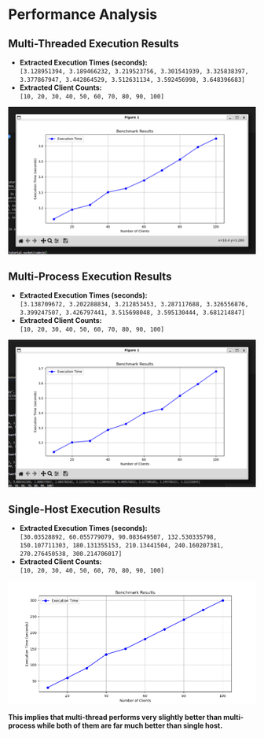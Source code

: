 # Performance Analysis

## Multi-Threaded Execution Results

- **Extracted Execution Times (seconds):**  
  `[3.128951394, 3.189466232, 3.219523756, 3.301541939, 3.325838397, 3.377867947, 3.442864529, 3.512631134, 3.592456998, 3.648396683]`
- **Extracted Client Counts:**  
  `[10, 20, 30, 40, 50, 60, 70, 80, 90, 100]`

![Multi-Threaded Execution](multi_thread.png)

## Multi-Process Execution Results

- **Extracted Execution Times (seconds):**  
  `[3.138709672, 3.202288834, 3.212853453, 3.287117688, 3.326556876, 3.399247507, 3.426797441, 3.515698048, 3.595130444, 3.681214847]`
- **Extracted Client Counts:**  
  `[10, 20, 30, 40, 50, 60, 70, 80, 90, 100]`

![Multi-Process Execution](multi_process.png)

## Single-Host Execution Results

- **Extracted Execution Times (seconds):**  
  `[30.03528892, 60.055779079, 90.083649507, 132.530335798, 150.107711303, 180.131355153, 210.13441504, 240.160207381, 270.276450538, 300.214706017]`
- **Extracted Client Counts:**  
  `[10, 20, 30, 40, 50, 60, 70, 80, 90, 100]`

![Single-Host Execution](single.png)

**This implies that multi-thread performs very slightly better than multi-process while both of them are far much better than single host.**

